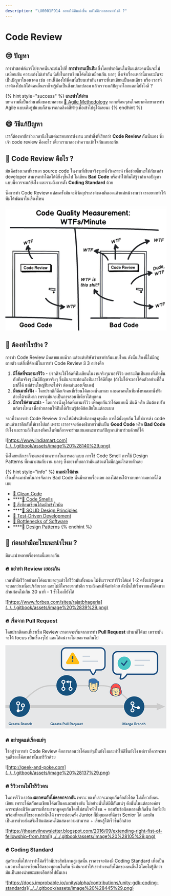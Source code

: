 ```yaml
---
description: "\U0001F914 อยากให้ทีมเก่งขึ้น แต่ไม่มีเวลาสอนทำไงดี ?"
---
```


# Code Review

## 😢 ปัญหา

การทำซอฟต์แวร์โปรเจคนั้นจะเน้นไปที่ **การทำงานเป็นทีม** ซึ่งโดยปรกติคนในทีมแต่ละคนนั้นจะไม่เหมือนกัน ความเก่งไม่เท่ากัน นิสัยในการเขียนโค้ดไม่เหมือนกัน บลาๆ ซึ่งเจ้าเรื่องเหล่านี้แหละมันจะเป็นปัญหาในอนาคต เช่น งานนี้ต้องให้พี่คนนี้เขียนเท่ากัน เพราะพี่เขาเขียนเป็นคนเดียว หรือ เวลาที่เราต้องไปแก้โค้ดคนอื่นเราก็จะรู้มันเป็นสิ่งแปลกปลอม แล้วเราจะแก้ปัญหาโลกแตกนี้ยังไงดี ?

{% hint style="success" %}
**แนะนำให้อ่าน**  
บทความนี้เป็นส่วนหนึ่งของบทความ [👦 Agile Methodology](https://saladpuk.gitbook.io/learn/basic/agile-methodology) หากเพื่อนๆสนใจอยากศึกษาการทำ Agile แบบเต็มรูปแบบก็สามารถกดลิงค์สีฟ้าๆเพื่อเข้าไปดูได้เลยนะ
{% endhint %}

## 😄 วิธีแก้ปัญหา

เราก็ต้องหาซักช่วงเวลานึงในแต่ละรอบการส่งงาน มาทำสิ่งที่เรียกว่า **Code Review** กันนั่นเอง ซึ่งเจ้า code review คืออะไร เดี๋ยวเรามาลองทำความเข้าใจกันเลยละกัน

## 🤔 Code Review คือไร ?

มันคือช่วงเวลาที่เราเอา source code ในงานที่เขียนจริงๆมานั่งวิเคราะห์ เพื่อช่วยชี้แนะให้กับเหล่า developer สามารถทำโค้ดได้ดียิ่งๆขึ้นไป ไม่เขียน **Bad Code** หรือทำให้ทีมได้รู้ว่าถ้าเจอปัญหาแบบนี้ควรจะแก้ยังไง และรวมถึงการตั้ง **Coding Standard** ด้วย

ซึ่งการทำ Code Review แต่ละครั้งมันจะมีวัตถุประสงค์ของมันเองแล้วแต่หน้างานว่า เราอยากทำให้ทีมได้พัฒนาในเรื่องไหน

![](../../.gitbook/assets/image%20%28226%29.png)

## 🤔 ต้องทำไรบ้าง ?

การทำ Code Review มีหลายแบบม๊วก แล้วแต่บริษัทว่าเขาทำกันแบบไหน ดังนั้นเรื่องนี้ไม่มีกฏตายตัว แต่สิ่งที่ต้องมีในการทำ Code Review มี 3 อย่างคือ

1. **มีโค้ดที่จะเอามารีวิว** - ปรกติจะใช้โค้ดที่ทีมเขียนในงานจริงๆมาเอารีวิว เพราะมันเป็นของที่เกิดขึ้นกับทีมจริงๆ มันมีปัญหาจริงๆ ซึ่งมันจะสะท้อนถึงทีมเราได้ดีที่สุด \(ถ้าไม่ได้จะเอาโค้ดตัวอย่างที่อื่นมาก็ได้ แต่ส่วนใหญ่ทีมจะไม่จำ ต้องเล่นเองเจ็บเอง\)
2. **มีคนมานั่งฟัง** - โดยปรกติก็คือเจ้าคนที่เขียนโค้ดเองนั่นแหละ และเอาคนในทีมทั้งหมดมานั่งฟังด้วยได้จะดีมาก เพราะมันจะเป็นการสอนทีเดียวได้ทุกคน
3. **มีการให้คำแนะนำ** - โดยการนั่งดูโค้ดที่เอามารีวิว เพื่อคุยกันว่าโค้ดแบบนี้ มันดี หรือ มันต้องปรับแก้ตรงไหน เพื่อช่วยสอนให้ทีมได้เรียนรู้ข้อดีข้อเสียในแต่ละแบบ

จากที่ว่าการทำ Code Review ถ้าจะให้มีประสิทธิภาพสูงสุดคือ การได้นั่งคุยกัน ไม่ใช่การส่ง code มาแล้วเราตีกลับให้เขาไปแก้ เพราะ เราอาจจะต้องอธิบายว่ามันเป็น **Good Code** หรือ **Bad Code** ยังไง และรวมถึงในบางทีคนในทีมก็อาจจะร่วมเสนอแนะการแก้ปัญหาเข้ามาร่วมด้วยก็ได้

![https://www.indiamart.com](../../.gitbook/assets/image%20%28140%29.png)

ซึ่งโดยหลักเราก็จะแนะนำแนวทางในการออกแบบ การใช้ Code Smell การใช้ Design Patterns ที่เหมาะสมกับงาน บลาๆ ซึ่งอย่างที่บอกว่ามันแล้วแต่ไม่มีกฎอะไรตายตัวเลย

{% hint style="info" %}
**แนะนำให้อ่าน**  
เรื่องที่จะมาช่วยในการจัดการ Bad Code นั้นมีหลายเรื่องเลย ลองไล่อ่านได้จากบทความพวกนี้ได้เบย

* [👶 Clean Code](https://saladpuk.gitbook.io/learn/basic/clean-code)
* \*\*\*\*[👶 Code Smells](https://saladpuk.gitbook.io/learn/basic/code-smells)
* [👶 สิ่งที่คนเขียนโค้ดมักเข้าใจผิด](https://saladpuk.gitbook.io/learn/basic/mist)
* \*\*\*\*[👦 SOLID Design Principles](https://saladpuk.gitbook.io/learn/basic/solid)
* [👦 Test-Driven Development](https://saladpuk.gitbook.io/learn/software-testing/tdd101)
* [👦 Bottlenecks of Software](https://saladpuk.gitbook.io/learn/basic/bottlenecks)
* \*\*\*\*[🤴 Design Patterns](https://saladpuk.gitbook.io/learn/software-design/designpatterns)
{% endhint %}

## 🤔 ก่อนทำมีอะไรแนะนำไหม ?

มีแนะนำหลายเรื่องตามนี้เลยละกัน

### 🔥 อย่าทำ Review เยอะเกิน

เวลาที่หัดรีวิวอย่าเอาโค้ดมาเยอะๆแล้วไล่รีวิวมันทั้งหมด ไม่งั้นเราจะทำรีวิวได้แค่ 1-2 ครั้งแล้วทุกคนจะบอกว่าเหนื่อย/เสียเวลา และไม่มีใครอยากทำอีก รวมถึงคนที่จัดทำด้วย ดังนั้นให้เริ่มจากแค่โค้ดบางส่วนก่อนไม่เกิน 30 นาที - 1 ชั่วโมงก็ยังได้

![https://www.forbes.com/sites/rajatbhageria](../../.gitbook/assets/image%20%2839%29.png)

### 🔥 เริ่มจาก Pull Request

โดยปรกติตอนที่เราเริ่ม Review เราอาจจะเริ่มจากการทำ **Pull Request** เข้ามาก็ได้นะ เพราะมันจะได้ focus เป็นเรื่องๆไป และโค้ดน่าจะไม่เยอะจนเกินไป

![](../../.gitbook/assets/image%20%28293%29.png)

### 🔥 อย่าพูดแต่เรื่องแย่ๆ

ใช่อยู่ว่าการทำ Code Review คือการสอนว่าโค้ดแย่ๆเป็นยังไงและทำให้ดีขึ้นยังไง แต่เราก็ควรจะหาจุดดีของโค้ดเหล่านั้นมารีวิวด้วย

![http://geek-and-poke.com](../../.gitbook/assets/image%20%28137%29.png)

### 🔥 รีวิวงานไม่ใช่รีวิวคน

ในการรีวิวเราต้อง**แยกคนกับโค้ดออกจากกัน** เพราะ ของที่เราจะมาคุยกันคือตัวโค้ด ไม่เกี่ยวกับคนเขียน เพราะโค้ดกับคนเขียนโค้ดเป็นคนละอย่างกัน ไม่อย่างนั้นได้มีตีกันแน่ๆ ดังนั้นในแต่ละองค์กรควรจะต้องมีวัฒนธรรมที่สามารถพูดคุยกันโดยไม่สนใจหัวโขน + ยอมรับข้อผิดพลาดที่เกิดขึ้น อีกทั้งยังพร้อมที่จะแก้ไขของเหล่านั่นได้ เพราะบ่อยครั้ง Junior ก็มีมุมมองที่ดีกว่า Senior ได้ และมันเป็นการช่วยส่งเสริมให้แต่ละคนได้แสดงความสามารถ + เรียนรู้ได้เร็วขึ้นอีกด้วย

![https://theanvilnewsletter.blogspot.com/2016/09/extending-right-fist-of-fellowship-from.html](../../.gitbook/assets/image%20%28105%29.png)

### 🔥 Coding Standard

สุดท้ายเพื่อให้การทำโค้ดรีวิวมีประสิทธิภาพสูงสุดนั้น เราควรจะต้องมี Coding Standard เพื่อเป็นแนวทางในการเขียนโค้ดของทุกคนในทีม ซึ่งมันจะทำให้เราทำงานกับโค้ดของคนอื่นได้โดยไม่รู้สึกว่ามันเป็นของน่าขยะแขยงอีกต่อไปนั่นเอง

![https://docs.improbable.io/unity/alpha/contributions/unity-gdk-coding-standards](../../.gitbook/assets/image%20%28445%29.png)

